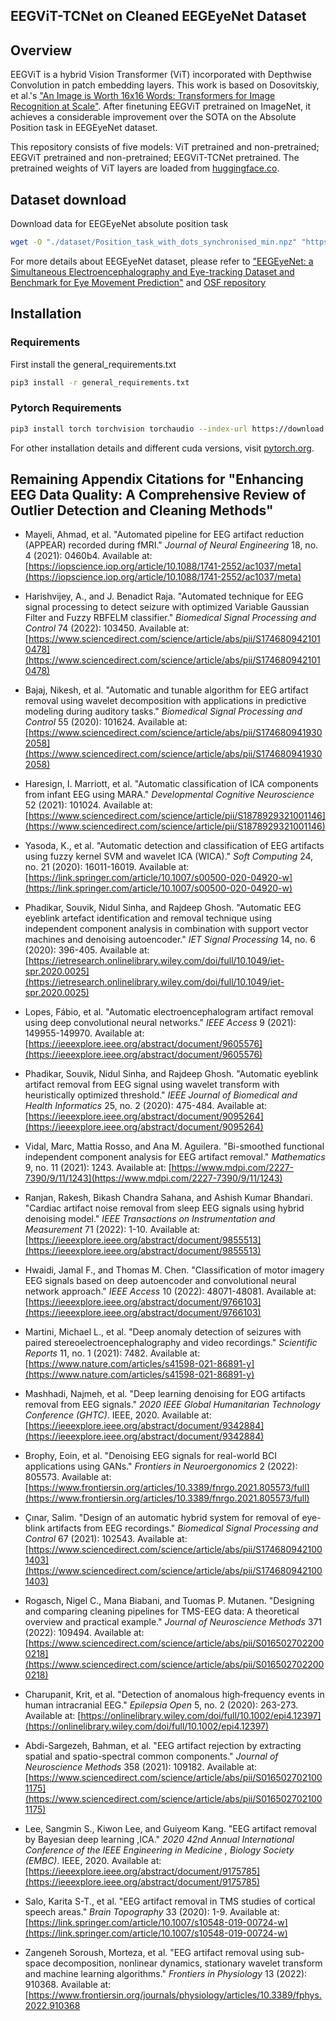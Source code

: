 ## EEGViT-TCNet on Cleaned EEGEyeNet Dataset

## Overview
EEGViT is a hybrid Vision Transformer (ViT) incorporated with Depthwise Convolution in patch embedding layers. This work is based on 
Dosovitskiy, et al.'s ["An Image is Worth 16x16 Words: Transformers for Image Recognition at Scale"](https://arxiv.org/abs/2010.11929). After finetuning EEGViT pretrained on ImageNet, it achieves a considerable improvement over the SOTA on the Absolute Position task in EEGEyeNet dataset.

This repository consists of five models: ViT pretrained and non-pretrained; EEGViT pretrained and non-pretrained; EEGViT-TCNet pretrained. The pretrained weights of ViT layers are loaded from [huggingface.co](https://huggingface.co/docs/transformers/model_doc/vit).

## Dataset download
Download data for EEGEyeNet absolute position task
```bash
wget -O "./dataset/Position_task_with_dots_synchronised_min.npz" "https://osf.io/download/ge87t/"
```
For more details about EEGEyeNet dataset, please refer to ["EEGEyeNet: a Simultaneous Electroencephalography and Eye-tracking Dataset and Benchmark for Eye Movement Prediction"](https://arxiv.org/abs/2111.05100) and [OSF repository](https://osf.io/ktv7m/)

## Installation

### Requirements

First install the general_requirements.txt

```bash
pip3 install -r general_requirements.txt 
```

### Pytorch Requirements

```bash
pip3 install torch torchvision torchaudio --index-url https://download.pytorch.org/whl/cu117
```

For other installation details and different cuda versions, visit [pytorch.org](https://pytorch.org/get-started/locally/).

## Remaining Appendix Citations for "Enhancing EEG Data Quality: A Comprehensive Review of Outlier Detection and Cleaning Methods"

- Mayeli, Ahmad, et al. "Automated pipeline for EEG artifact reduction (APPEAR) recorded during fMRI." *Journal of Neural Engineering* 18, no. 4 (2021): 0460b4. Available at: [https://iopscience.iop.org/article/10.1088/1741-2552/ac1037/meta](https://iopscience.iop.org/article/10.1088/1741-2552/ac1037/meta)

- Harishvijey, A., and J. Benadict Raja. "Automated technique for EEG signal processing to detect seizure with optimized Variable Gaussian Filter and Fuzzy RBFELM classifier." *Biomedical Signal Processing and Control* 74 (2022): 103450. Available at: [https://www.sciencedirect.com/science/article/abs/pii/S1746809421010478](https://www.sciencedirect.com/science/article/abs/pii/S1746809421010478)

- Bajaj, Nikesh, et al. "Automatic and tunable algorithm for EEG artifact removal using wavelet decomposition with applications in predictive modeling during auditory tasks." *Biomedical Signal Processing and Control* 55 (2020): 101624. Available at: [https://www.sciencedirect.com/science/article/abs/pii/S1746809419302058](https://www.sciencedirect.com/science/article/abs/pii/S1746809419302058)

- Haresign, I. Marriott, et al. "Automatic classification of ICA components from infant EEG using MARA." *Developmental Cognitive Neuroscience* 52 (2021): 101024. Available at: [https://www.sciencedirect.com/science/article/pii/S1878929321001146](https://www.sciencedirect.com/science/article/pii/S1878929321001146)

- Yasoda, K., et al. "Automatic detection and classification of EEG artifacts using fuzzy kernel SVM and wavelet ICA (WICA)." *Soft Computing* 24, no. 21 (2020): 16011-16019. Available at: [https://link.springer.com/article/10.1007/s00500-020-04920-w](https://link.springer.com/article/10.1007/s00500-020-04920-w)

- Phadikar, Souvik, Nidul Sinha, and Rajdeep Ghosh. "Automatic EEG eyeblink artefact identification and removal technique using independent component analysis in combination with support vector machines and denoising autoencoder." *IET Signal Processing* 14, no. 6 (2020): 396-405. Available at: [https://ietresearch.onlinelibrary.wiley.com/doi/full/10.1049/iet-spr.2020.0025](https://ietresearch.onlinelibrary.wiley.com/doi/full/10.1049/iet-spr.2020.0025)

- Lopes, Fábio, et al. "Automatic electroencephalogram artifact removal using deep convolutional neural networks." *IEEE Access* 9 (2021): 149955-149970. Available at: [https://ieeexplore.ieee.org/abstract/document/9605576](https://ieeexplore.ieee.org/abstract/document/9605576)

- Phadikar, Souvik, Nidul Sinha, and Rajdeep Ghosh. "Automatic eyeblink artifact removal from EEG signal using wavelet transform with heuristically optimized threshold." *IEEE Journal of Biomedical and Health Informatics* 25, no. 2 (2020): 475-484. Available at: [https://ieeexplore.ieee.org/abstract/document/9095264](https://ieeexplore.ieee.org/abstract/document/9095264)

- Vidal, Marc, Mattia Rosso, and Ana M. Aguilera. "Bi-smoothed functional independent component analysis for EEG artifact removal." *Mathematics* 9, no. 11 (2021): 1243. Available at: [https://www.mdpi.com/2227-7390/9/11/1243](https://www.mdpi.com/2227-7390/9/11/1243)

- Ranjan, Rakesh, Bikash Chandra Sahana, and Ashish Kumar Bhandari. "Cardiac artifact noise removal from sleep EEG signals using hybrid denoising model." *IEEE Transactions on Instrumentation and Measurement* 71 (2022): 1-10. Available at: [https://ieeexplore.ieee.org/abstract/document/9855513](https://ieeexplore.ieee.org/abstract/document/9855513)

- Hwaidi, Jamal F., and Thomas M. Chen. "Classification of motor imagery EEG signals based on deep autoencoder and convolutional neural network approach." *IEEE Access* 10 (2022): 48071-48081. Available at: [https://ieeexplore.ieee.org/abstract/document/9766103](https://ieeexplore.ieee.org/abstract/document/9766103)

- Martini, Michael L., et al. "Deep anomaly detection of seizures with paired stereoelectroencephalography and video recordings." *Scientific Reports* 11, no. 1 (2021): 7482. Available at: [https://www.nature.com/articles/s41598-021-86891-y](https://www.nature.com/articles/s41598-021-86891-y)

- Mashhadi, Najmeh, et al. "Deep learning denoising for EOG artifacts removal from EEG signals." *2020 IEEE Global Humanitarian Technology Conference (GHTC)*. IEEE, 2020. Available at: [https://ieeexplore.ieee.org/abstract/document/9342884](https://ieeexplore.ieee.org/abstract/document/9342884)

- Brophy, Eoin, et al. "Denoising EEG signals for real-world BCI applications using GANs." *Frontiers in Neuroergonomics* 2 (2022): 805573. Available at: [https://www.frontiersin.org/articles/10.3389/fnrgo.2021.805573/full](https://www.frontiersin.org/articles/10.3389/fnrgo.2021.805573/full)

- Çınar, Salim. "Design of an automatic hybrid system for removal of eye-blink artifacts from EEG recordings." *Biomedical Signal Processing and Control* 67 (2021): 102543. Available at: [https://www.sciencedirect.com/science/article/abs/pii/S1746809421001403](https://www.sciencedirect.com/science/article/abs/pii/S1746809421001403)

- Rogasch, Nigel C., Mana Biabani, and Tuomas P. Mutanen. "Designing and comparing cleaning pipelines for TMS-EEG data: A theoretical overview and practical example." *Journal of Neuroscience Methods* 371 (2022): 109494. Available at: [https://www.sciencedirect.com/science/article/abs/pii/S0165027022000218](https://www.sciencedirect.com/science/article/abs/pii/S0165027022000218)

- Charupanit, Krit, et al. "Detection of anomalous high‐frequency events in human intracranial EEG." *Epilepsia Open* 5, no. 2 (2020): 263-273. Available at: [https://onlinelibrary.wiley.com/doi/full/10.1002/epi4.12397](https://onlinelibrary.wiley.com/doi/full/10.1002/epi4.12397)

- Abdi-Sargezeh, Bahman, et al. "EEG artifact rejection by extracting spatial and spatio-spectral common components." *Journal of Neuroscience Methods* 358 (2021): 109182. Available at: [https://www.sciencedirect.com/science/article/abs/pii/S0165027021001175](https://www.sciencedirect.com/science/article/abs/pii/S0165027021001175)

- Lee, Sangmin S., Kiwon Lee, and Guiyeom Kang. "EEG artifact removal by Bayesian deep learning ,ICA." *2020 42nd Annual International Conference of the IEEE Engineering in Medicine , Biology Society (EMBC)*. IEEE, 2020. Available at: [https://ieeexplore.ieee.org/abstract/document/9175785](https://ieeexplore.ieee.org/abstract/document/9175785)

- Salo, Karita S-T., et al. "EEG artifact removal in TMS studies of cortical speech areas." *Brain Topography* 33 (2020): 1-9. Available at: [https://link.springer.com/article/10.1007/s10548-019-00724-w](https://link.springer.com/article/10.1007/s10548-019-00724-w)

- Zangeneh Soroush, Morteza, et al. "EEG artifact removal using sub-space decomposition, nonlinear dynamics, stationary wavelet transform and machine learning algorithms." *Frontiers in Physiology* 13 (2022): 910368. Available at: [https://www.frontiersin.org/journals/physiology/articles/10.3389/fphys.2022.910368
